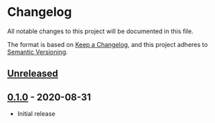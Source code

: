 # Changelog
All notable changes to this project will be documented in this file.

The format is based on [Keep a Changelog](https://keepachangelog.com/en/1.0.0/),
and this project adheres to [Semantic Versioning](https://semver.org/spec/v2.0.0.html).

## [Unreleased]

## [0.1.0] - 2020-08-31
* Initial release

[Unreleased]: https://github.com/syntro-opensource/silverstripe-elemental-bootstrap-accordionsection/compare/0.1.0..master
[0.1.0]: https://github.com/syntro-opensource/silverstripe-elemental-bootstrap-accordionsection/tree/0.1.0
